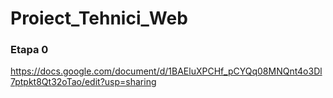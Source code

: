 # Proiect_Tehnici_Web

### Etapa 0

https://docs.google.com/document/d/1BAEluXPCHf_pCYQq08MNQnt4o3Dl7ptpkt8Qt32oTao/edit?usp=sharing
